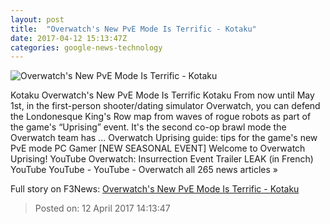 ```yaml
---
layout: post
title:  "Overwatch's New PvE Mode Is Terrific - Kotaku"
date: 2017-04-12 15:13:47Z
categories: google-news-technology
---
```


![Overwatch's New PvE Mode Is Terrific - Kotaku](https://i.kinja-img.com/gawker-media/image/upload/s--M4IjpYPW--/c_fill,fl_progressive,g_center,h_450,q_80,w_800/mnh8wjbkicfurrucifye.png)

Kotaku Overwatch's New PvE Mode Is Terrific Kotaku From now until May 1st, in the first-person shooter/dating simulator Overwatch, you can defend the Londonesque King's Row map from waves of rogue robots as part of the game's “Uprising” event. It's the second co-op brawl mode the Overwatch team has ... Overwatch Uprising guide: tips for the game's new PvE mode PC Gamer [NEW SEASONAL EVENT] Welcome to Overwatch Uprising! YouTube Overwatch: Insurrection Event Trailer LEAK (in French) YouTube YouTube - YouTube - Overwatch all 265 news articles »


Full story on F3News: [Overwatch's New PvE Mode Is Terrific - Kotaku](http://www.f3nws.com/n/VeEtxG)

> Posted on: 12 April 2017 14:13:47
